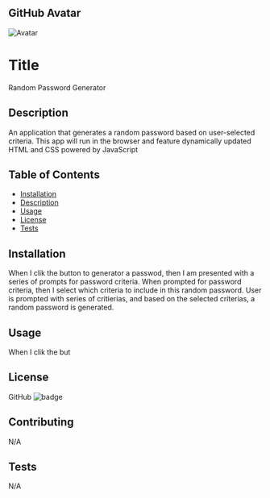 

## GitHub Avatar
![Avatar](https://avatars1.githubusercontent.com/u/59813385?v=4)

# Title
Random Password Generator

## Description
An application that generates a random password based on user-selected criteria. This app will run in the browser and feature dynamically updated HTML and CSS powered by JavaScript

## Table of Contents
* [Installation](#Installation)
* [Description](#Description)
* [Usage](#Usage)
* [License](#License)
* [Tests](#Tests)


## Installation
When I clik the button to generator a passwod, then I am presented with a series of prompts for password criteria. When prompted for password criteria, then I select which criteria to include in this random password. User is prompted with series of critierias, and based on the selected criterias, a random password is generated. 

## Usage
When I clik the but

## License
GitHub
![badge](https://img.shields.io/cpan/l/Config-Augeas)

## Contributing
N/A

## Tests
N/A



